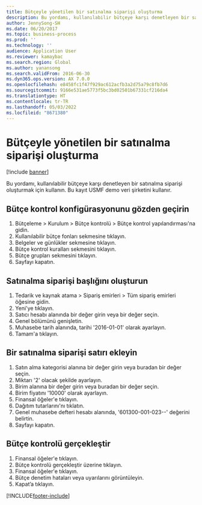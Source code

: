 ```yaml
---
title: Bütçeyle yönetilen bir satınalma siparişi oluşturma
description: Bu yordamı, kullanılabilir bütçeye karşı denetleyen bir satınalma siparişi oluşturmak için kullanın.
author: JennySong-SH
ms.date: 06/20/2017
ms.topic: business-process
ms.prod: ''
ms.technology: ''
audience: Application User
ms.reviewer: kamaybac
ms.search.region: Global
ms.author: yanansong
ms.search.validFrom: 2016-06-30
ms.dyn365.ops.version: AX 7.0.0
ms.openlocfilehash: e8458fc1f47f929ac612acfb3a2d75a79c8fb7d6
ms.sourcegitcommit: 9166e531ae5773f5bc3bd02501b67331cf216da4
ms.translationtype: HT
ms.contentlocale: tr-TR
ms.lasthandoff: 05/03/2022
ms.locfileid: "8671380"
---
```

# <a name="create-a-purchase-order-governed-by-budget"></a>Bütçeyle yönetilen bir satınalma siparişi oluşturma

[!include [banner](../../includes/banner.md)]

Bu yordamı, kullanılabilir bütçeye karşı denetleyen bir satınalma siparişi oluşturmak için kullanın. Bu kayıt USMF demo veri şirketini kullanır.


## <a name="review-the-budget-control-configuration"></a>Bütçe kontrol konfigürasyonunu gözden geçirin
1. Bütçeleme > Kurulum > Bütçe kontrolü > Bütçe kontrol yapılandırması'na gidin.
2. Kullanılabilir bütçe fonları sekmesine tıklayın.
3. Belgeler ve günlükler sekmesine tıklayın.
4. Bütçe kontrol kuralları sekmesini tıklayın.
5. Bütçe grupları sekmesini tıklayın.
6. Sayfayı kapatın.

## <a name="create-the-purchase-order-header"></a>Satınalma siparişi başlığını oluşturun
1. Tedarik ve kaynak atama > Sipariş emirleri > Tüm sipariş emirleri öğesine gidin.
2. Yeni'ye tıklayın.
3. Satıcı hesabı alanında bir değer girin veya bir değer seçin.
4. Genel bölümünü genişletin.
5. Muhasebe tarih alanında, tarihi '2016-01-01' olarak ayarlayın.
6. Tamam'a tıklayın.

## <a name="add-a-purchase-order-line"></a>Bir satınalma siparişi satırı ekleyin
1. Satın alma kategorisi alanına bir değer girin veya buradan bir değer seçin.
2. Miktarı '2' olacak şekilde ayarlayın.
3. Birim alanına bir değer girin veya buradan bir değer seçin.
4. Birim fiyatını '10000' olarak ayarlayın.
5. Finansal öğeler'e tıklayın.
6. Dağıtım tutarlarını'nı tıklatın.
7. Genel muhasebe defteri hesabı alanında, '601300-001-023--' değerini belirtin.
8. Sayfayı kapatın.

## <a name="perform-budget-checking"></a>Bütçe kontrolü gerçekleştir
1. Finansal öğeler'e tıklayın.
2. Bütçe kontrolü gerçekleştir üzerine tıklayın.
3. Finansal öğeler'e tıklayın.
4. Bütçe denetim hataları veya uyarılarını görüntüleyin.
5. Kapat’a tıklayın.



[!INCLUDE[footer-include](../../../includes/footer-banner.md)]